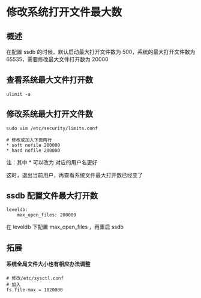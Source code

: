 # 修改系统打开文件最大数

## 概述
在配置 ssdb 的时候，默认启动最大打开文件数为 500，系统的最大打开文件数为 65535，需要修改最大文件打开数为 20000

## 查看系统最大文件打开数
```shll
ulimit -a
```

## 修改系统最大打开文件数
```
sudo vim /etc/security/limits.conf

# 修改或加入下面两行
* soft nofile 200000
* hard nofile 200000
```
注：其中 * 可以改为 对应的用户名更好

这时，退出当前用户，再查看系统文件最大打开数已经变了

## ssdb 配置文件最大打开数
```
leveldb:
	max_open_files: 200000
```
在 leveldb 下配置 max_open_files ，再重启 ssdb

## 拓展

#### 系统全局文件大小也有相应办法调整

```
# 修改/etc/sysctl.conf
# 加入
fs.file-max = 1020000
```